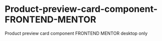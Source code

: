 # Product-preview-card-component-FRONTEND-MENTOR
Product preview card component FRONTEND MENTOR desktop only
